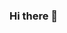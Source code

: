 ### Hi there 👋

<!--
**yash982000/yash982000** is a ✨ _special_ ✨ repository because its `README.md` (this file) appears on your GitHub profile.

[![HitCount](http://hits.dwyl.com/yash982000.svg)](http://hits.dwyl.com/yash982000/)
Here are some ideas to get you started:

- 🔭 I’m currently working on ...
- 🌱 I’m currently learning ...
- 👯 I’m looking to collaborate on ...
- 🤔 I’m looking for help with ...
- 💬 Ask me about ...
- 📫 How to reach me: ...
- 😄 Pronouns: ...
- ⚡ Fun fact: ...
-->
